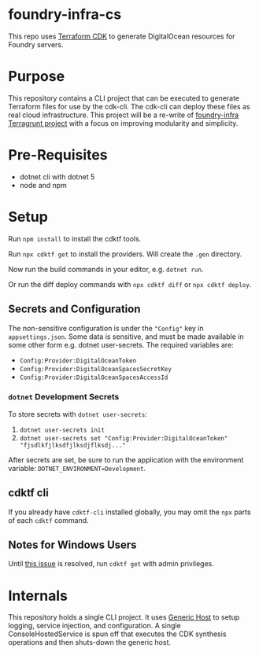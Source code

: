 ﻿# foundry-infra-cs

This repo uses [Terraform CDK][terraform-cdk] to generate DigitalOcean resources for Foundry servers. 

[terraform-cdk]: https://github.com/hashicorp/terraform-cdk

# Purpose

This repository contains a CLI project that can be executed to generate Terraform files for use by the cdk-cli. The cdk-cli can deploy these files as real cloud infrastructure. This project will be a re-write of [foundry-infra Terragrunt project][foundry-infra] with a focus on improving modularity and simplicity.

# Pre-Requisites

- dotnet cli with dotnet 5
- node and npm

# Setup

Run `npm install` to install the cdktf tools.

Run `npx cdktf get` to install the providers. Will create the `.gen` directory.

Now run the build commands in your editor, e.g. `dotnet run`. 

Or run the diff deploy commands with `npx cdktf diff` or `npx cdktf deploy`.

## Secrets and Configuration

The non-sensitive configuration is under the `"Config"` key in `appsettings.json`. Some data is sensitive, and must be made available in some other form e.g. dotnet user-secrets. The required variables are:

- `Config:Provider:DigitalOceanToken`
- `Config:Provider:DigitalOceanSpacesSecretKey`
- `Config:Provider:DigitalOceanSpacesAccessId`

### `dotnet` Development Secrets

To store secrets with `dotnet user-secrets`:

1. `dotnet user-secrets init`
2. `dotnet user-secrets set "Config:Provider:DigitalOceanToken" "fjsdlkfjlksdfjlksdjflksdj..."`

After secrets are set, be sure to run the application with the environment variable: `DOTNET_ENVIRONMENT=Development`.

## cdktf cli

If you already have `cdktf-cli` installed globally, you may omit the `npx` parts of each `cdktf` command.

## Notes for Windows Users

Until [this issue][cdktf-get-bug] is resolved, run `cdktf get` with admin privileges. 

# Internals

This repository holds a single CLI project. It uses [Generic Host][generic-host] to setup logging, service injection, and configuration. A single ConsoleHostedService is spun off that executes the CDK synthesis operations and then shuts-down the generic host.

[cdktf-get-bug]: https://github.com/hashicorp/terraform-cdk/issues/501
[foundry-infra]: https://github.com/foundry-infra/foundry-infra
[generic-host]: https://docs.microsoft.com/en-us/aspnet/core/fundamentals/host/generic-host
